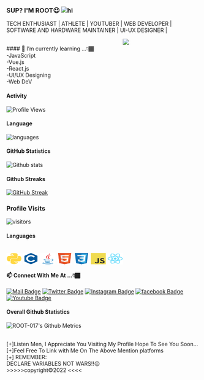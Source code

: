 ### SUP? I'M ROOT😉 <img src="https://user-images.githubusercontent.com/1303154/88677602-1635ba80-d120-11ea-84d8-d263ba5fc3c0.gif" width="28px" alt="hi">
TECH ENTHUSIAST | ATHLETE | YOUTUBER | WEB DEVELOPER | SOFTWARE AND HARDWARE MAINTAINER | UI-UX DESIGNER |


<img align='right' src='https://user-images.githubusercontent.com/5713670/87202985-820dcb80-c2b6-11ea-9f56-7ec461c497c3.gif' width='200"'>
<br>
#### 🌱 I’m currently learning ...👇🏾</br>
-JavaScript</br>
-Vue.js</br>
-React.js</br>
-UI/UX Designing</br>
-Web DeV</br>

#### Activity
<!--START_SECTION:waka-->

![Profile Views](http://img.shields.io/badge/Profile%20Views-25-red)
#### Language
![languages](https://github-readme-stats.vercel.app/api/top-langs/?username=ROOT-017&layout=compact&theme=chartreuse-dark)


<!--END_SECTION:waka-->
#### GitHub Statistics
![Github stats](https://github-readme-stats.vercel.app/api?username=ROOT-017&show_icons=true&count_private=true&theme=chartreuse-dark)

#### Github Streaks

[![GitHub Streak](https://github-readme-streak-stats.herokuapp.com/?user=ROOT-017&theme=chartreuse-dark)](https://git.io/streak-stats)
<!---
[![GitHub Streak](https://github-readme-streak-stats.herokuapp.com/?user=ROOT-017)](https://git.io/streak-stats)--->
### Profile Visits 
![visitors](https://visitor-badge.glitch.me/badge?page_id=ROOT-017)</br>

<!---
[![GitHub Streak](https://github-readme-streak-stats.herokuapp.com/?user=ROOT-017&theme=merko)](https://git.io/streak-stats)
<img src="https://camo.githubusercontent.com/e2a00321a82939b98badb34ca9b55684b74722a915152496e33095cb14005be8/68747470733a2f2f6769746875622d726561646d652d73747265616b2d73746174732e6865726f6b756170702e636f6d2f3f757365723d4e6562612d456d6d616e75656c267468656d653d6461726b" width="48%" data-canonical-src="https://github-readme-streak-stats.herokuapp.com/?user=ROOT-017&amp;theme=dark" style="max-width: 100%;">--->

 #### Languages 


<div style="
  div{padding:20px;
    margin:20px;
  border-style:red:
    backgrown color:maroon">
<div style="display: inline_block"><br>
  <img align="center" alt="Uly-Js" height="30" width="40" src="https://raw.githubusercontent.com/devicons/devicon/master/icons/python/python-plain.svg">
  <img align="center" alt="Uly-Ts" height="30" width="40" src="https://raw.githubusercontent.com/devicons/devicon/master/icons/c/c-plain.svg">
  <img align="center" alt="Uly-Java" height="30" width="40" src="https://raw.githubusercontent.com/devicons/devicon/master/icons/java/java-original.svg">
  <img align="center" alt="Uly-HTML" height="30" width="40" src="https://raw.githubusercontent.com/devicons/devicon/master/icons/html5/html5-original.svg">
  <img align="center" alt="Uly-CSS" height="30" width="40" src="https://raw.githubusercontent.com/devicons/devicon/master/icons/css3/css3-original.svg">
  <img align="center" alt="Uly-Javascript" height="30" width="40" src="https://raw.githubusercontent.com/devicons/devicon/master/icons/javascript/javascript-original.svg">
   <img align="center" alt="Uly-Javascript" height="30" width="40" src="https://raw.githubusercontent.com/devicons/devicon/master/icons/react/react-original.svg">

  
</div>
</div>
 
<!--- Nothing important--->
#### 📫 Connect With Me At ...👇🏾


[![Mail Badge](https://img.shields.io/badge/-NKWETACHA_TERENCE-c0392b?style=flat&labelColor=c0392b&logo=gmail&logoColor=white)](mailto:nkwetachaterence17@gmail.com)
[![Twitter Badge](https://img.shields.io/badge/-@RootMultivate-1ca0f1?style=flat&labelColor=1ca0f1&logo=twitter&logoColor=white&link=https://twitter.com/RootMultivate)](https://twitter.com/RootMultivate/) 
[![Instagram Badge](https://img.shields.io/badge/-@jeezyway_terence-ef4c5d?style=flat&labelColor=ef4c5d&logo=instagram&logoColor=white)](https://www.instagram.com/jeezyway_terence/)
[![facebook Badge](https://img.shields.io/badge/-@Jeezyway_Terence-405DE6?style=flat&labelColor=5851DB&logo=facebook&logoColor=white)](https://www.facebook.com/profile.php?id=100009315999653)
[![Youtube Badge](https://img.shields.io/badge/-@ROOT_TECH-cc3300?style=flat&labelColor=cc3300&logo=youtube&logoColor=white)](https://www.youtube.com/channel/UCGv3no5_J8aZLNi-SRxNVNg/)

<!---My code is public not protected except the copyright statement-->
#### Overall Github Statistics
<p>
    <img width="600"  
         src="https://metrics.lecoq.io/ROOT-017?id=ROOT-017" 
         alt="ROOT-017's Github Metrics"
    />
</p>
<!--each day i run out of inspiration --->
<!---
#### What About This Master Piece:
[<img src="https://now-playing-codestackr.vercel.app/api/spotify-playing" alt="pro-prodipto's Spotify List" width="100%" />](https://open.spotify.com/playlist/1DQ8pUggS06YZk1u7tuTEC)
--->
</br>
[+]Listen Men, I Appreciate You Visiting My Profile Hope To See You Soon...</BR>
[+]Feel Free To Link with Me On The Above Mention platforms</br>
[+] REMEMBER:</br> DECLARE VARIABLES NOT WARS!!😉</br> >>>>>copyright©2022 <<<<</b>
